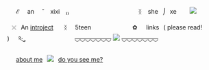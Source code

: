 ⠀⠀ℰ 　an ⠀ ˘⠀ xixi　₎₎⠀⠀⠀⠀⠀⠀⠀⠀⠀⠀
⠀ ⠀⠀⠀⠀ᛝ ⠀she⠀⎠⠀xe⠀⠀⠀![](https://files.catbox.moe/ki837i.gif)

 ⠀𓏴⠀An [introject](https://projectsekai.fandom.com/wiki/Shiraishi_An) ⠀⠀ᛝ ⠀ 5teen⠀⠀⠀⠀⠀⠀⠀
⠀⠀✿⠀⠀links⠀( please read! )⠀⠀༢ུ·⠀⠀⠀⠀⠀⠀⠀
⠀⠀    ⠀⠀~~◡◡◡◡◡◡◡~~ ![](https://files.catbox.moe/wznlba.gif) ~~◡◡◡◡◡◡◡~~

⠀⠀[about me](https://rentry.co/tpob)⠀![](https://files.catbox.moe/kr8wlr.gif)⠀[do you see me?](https://rentry.co/vividubasquad)

